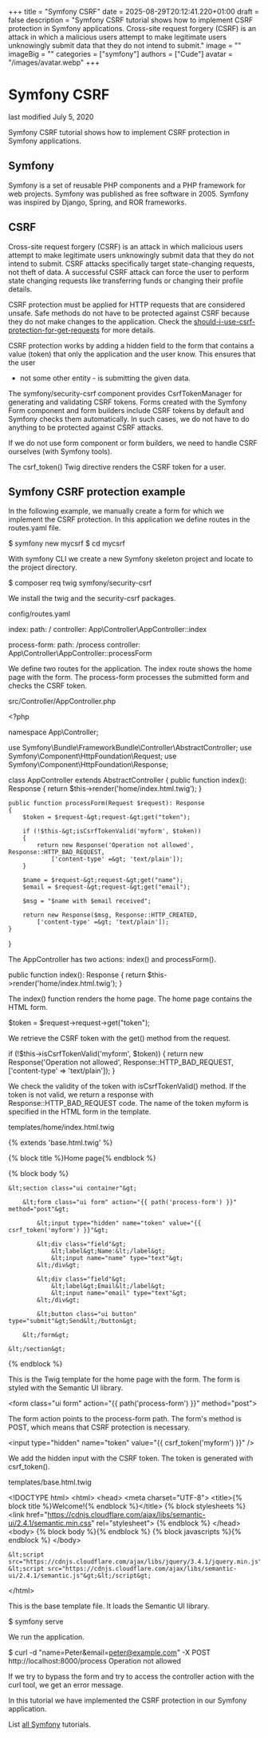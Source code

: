 +++
title = "Symfony CSRF"
date = 2025-08-29T20:12:41.220+01:00
draft = false
description = "Symfony CSRF tutorial shows how to implement CSRF protection in Symfony applications. Cross-site request forgery (CSRF) is an attack in which a malicious users attempt to make legitimate users unknowingly submit data that they do not intend to submit."
image = ""
imageBig = ""
categories = ["symfony"]
authors = ["Cude"]
avatar = "/images/avatar.webp"
+++

# Symfony CSRF

last modified July 5, 2020 

Symfony CSRF tutorial shows how to implement CSRF protection in Symfony
applications.

## Symfony

Symfony is a set of reusable PHP components and a PHP framework
for web projects. Symfony was published as free software in 2005. Symfony was
inspired by Django, Spring, and ROR frameworks.

## CSRF

Cross-site request forgery (CSRF) is an attack in which malicious
users attempt to make legitimate users unknowingly submit data that they do not
intend to submit. CSRF attacks specifically target state-changing requests, not
theft of data. A successful CSRF attack can force the user to perform state
changing requests like transferring funds or changing their profile details.

CSRF protection must be applied for HTTP requests that are considered unsafe.
Safe methods do not have to be protected against CSRF because they do not make
changes to the application. Check the
[should-i-use-csrf-protection-for-get-requests](https://security.stackexchange.com/questions/115794/should-i-use-csrf-protection-for-get-requests)
for more details.

CSRF protection works by adding a hidden field to the form that contains a value
(token) that only the application and the user know. This ensures that the user
- not some other entity - is submitting the given data.

The symfony/security-csrf component provides
CsrfTokenManager for generating and validating CSRF tokens.
Forms created with the Symfony Form component and form builders include CSRF
tokens by default and Symfony checks them automatically. In such cases, we do
not have to do anything to be protected against CSRF attacks.

If we do not use form component or form builders, we need to handle CSRF
ourselves (with Symfony tools).

The csrf_token() Twig directive renders the CSRF token for a user.

## Symfony CSRF protection example

In the following example, we manually create a form for which we implement
the CSRF protection. In this application we define routes in the routes.yaml
file.

$ symfony new mycsrf
$ cd mycsrf

With symfony CLI we create a new Symfony skeleton project and
locate to the project directory.

$ composer req twig symfony/security-csrf

We install the twig and the security-csrf packages.

config/routes.yaml
  

index:
    path: /
    controller: App\Controller\AppController::index

process-form:
    path: /process
    controller: App\Controller\AppController::processForm

We define two routes for the application. The index route shows
the home page with the form. The process-form processes the
submitted form and checks the CSRF token.

src/Controller/AppController.php
  

&lt;?php

namespace App\Controller;

use Symfony\Bundle\FrameworkBundle\Controller\AbstractController;
use Symfony\Component\HttpFoundation\Request;
use Symfony\Component\HttpFoundation\Response;

class AppController extends AbstractController
{
    public function index(): Response
    {
        return $this-&gt;render('home/index.html.twig');
    }

    public function processForm(Request $request): Response
    {
        $token = $request-&gt;request-&gt;get("token");

        if (!$this-&gt;isCsrfTokenValid('myform', $token))
        {
            return new Response('Operation not allowed', Response::HTTP_BAD_REQUEST,
                ['content-type' =&gt; 'text/plain']);
        }

        $name = $request-&gt;request-&gt;get("name");
        $email = $request-&gt;request-&gt;get("email");

        $msg = "$name with $email received";

        return new Response($msg, Response::HTTP_CREATED,
            ['content-type' =&gt; 'text/plain']);
    }
}

The AppController has two actions: index() and processForm().

public function index(): Response
{
    return $this-&gt;render('home/index.html.twig');
}

The index() function renders the home page. The home page
contains the HTML form.

$token = $request-&gt;request-&gt;get("token");

We retrieve the CSRF token with the get() method from the request.

if (!$this-&gt;isCsrfTokenValid('myform', $token))
{
    return new Response('Operation not allowed', Response::HTTP_BAD_REQUEST,
        ['content-type' =&gt; 'text/plain']);
}

We check the validity of the token with isCsrfTokenValid() method.
If the token is not valid, we return a response with Response::HTTP_BAD_REQUEST code.
The name of the token myform is specified in the HTML form in the template.

templates/home/index.html.twig
  

{% extends 'base.html.twig' %}

{% block title %}Home page{% endblock %}

{% block body %}

    &lt;section class="ui container"&gt;

        &lt;form class="ui form" action="{{ path('process-form') }}" method="post"&gt;

            &lt;input type="hidden" name="token" value="{{ csrf_token('myform') }}"&gt;

            &lt;div class="field"&gt;
                &lt;label&gt;Name:&lt;/label&gt;
                &lt;input name="name" type="text"&gt;
            &lt;/div&gt;

            &lt;div class="field"&gt;
                &lt;label&gt;Email&lt;/label&gt;
                &lt;input name="email" type="text"&gt;
            &lt;/div&gt;

            &lt;button class="ui button" type="submit"&gt;Send&lt;/button&gt;

        &lt;/form&gt;

    &lt;/section&gt;

{% endblock %}

This is the Twig template for the home page with the form. The form is styled
with the Semantic UI library.

&lt;form class="ui form" action="{{ path('process-form') }}" method="post"&gt;

The form action points to the process-form path. The form's method is POST,
which means that CSRF protection is necessary.

&lt;input type="hidden" name="token" value="{{ csrf_token('myform') }}" /&gt;

We add the hidden input with the CSRF token. The token is generated with
csrf_token().

templates/base.html.twig
  

&lt;!DOCTYPE html&gt;
&lt;html&gt;
    &lt;head&gt;
        &lt;meta charset="UTF-8"&gt;
        &lt;title&gt;{% block title %}Welcome!{% endblock %}&lt;/title&gt;
        {% block stylesheets %}
            &lt;link href="https://cdnjs.cloudflare.com/ajax/libs/semantic-ui/2.4.1/semantic.min.css"
                  rel="stylesheet"&gt;
        {% endblock %}
    &lt;/head&gt;
    &lt;body&gt;
        {% block body %}{% endblock %}
        {% block javascripts %}{% endblock %}
    &lt;/body&gt;

    &lt;script src="https://cdnjs.cloudflare.com/ajax/libs/jquery/3.4.1/jquery.min.js"&gt;&lt;/script&gt;
    &lt;script src="https://cdnjs.cloudflare.com/ajax/libs/semantic-ui/2.4.1/semantic.js"&gt;&lt;/script&gt;
&lt;/html&gt;

This is the base template file. It loads the Semantic UI library.

$ symfony serve

We run the application.

$ curl -d "name=Peter&amp;email=peter@example.com" -X POST http://localhost:8000/process
Operation not allowed

If we try to bypass the form and try to access the controller action with the
curl tool, we get an error message.

In this tutorial we have implemented the CSRF protection in our Symfony application.

List [all Symfony](/all/#symfony) tutorials.